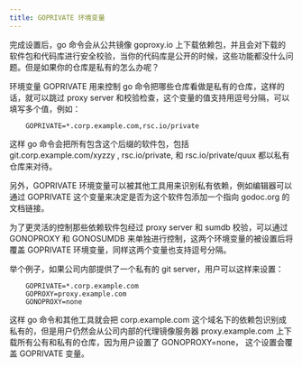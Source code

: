 ```yaml
---
title: GOPRIVATE 环境变量
---
```


完成设置后，go 命令会从公共镜像 goproxy.io 上下载依赖包，并且会对下载的软件包和代码库进行安全校验，当你的代码库是公开的时候，这些功能都没什么问题。但是如果你的仓库是私有的怎么办呢？

环境变量 GOPRIVATE 用来控制 go 命令把哪些仓库看做是私有的仓库，这样的话，就可以跳过 proxy server 和校验检查，这个变量的值支持用逗号分隔，可以填写多个值，例如：

        GOPRIVATE=*.corp.example.com,rsc.io/private

这样 go 命令会把所有包含这个后缀的软件包，包括 git.corp.example.com/xyzzy , rsc.io/private,
和 rsc.io/private/quux 都以私有仓库来对待。

另外，GOPRIVATE 环境变量可以被其他工具用来识别私有依赖，例如编辑器可以通过 GOPRIVATE 这个变量来决定是否为这个软件包添加一个指向 godoc.org 的文档链接。

为了更灵活的控制那些依赖软件包经过 proxy server 和 sumdb 校验，可以通过 GONOPROXY 和 GONOSUMDB 来单独进行控制，这两个环境变量的被设置后将覆盖 GOPRIVATE 环境变量，同样这两个变量也支持逗号分隔。

举个例子，如果公司内部提供了一个私有的 git server，用户可以这样来设置：

        GOPRIVATE=*.corp.example.com
        GOPROXY=proxy.example.com
        GONOPROXY=none

这样 go 命令和其他工具就会把 corp.example.com 这个域名下的依赖包识别成私有的，但是用户仍然会从公司内部的代理镜像服务器 proxy.example.com 上下载所有公有和私有的仓库，因为用户设置了  GONOPROXY=none， 这个设置会覆盖 GOPRIVATE 变量。